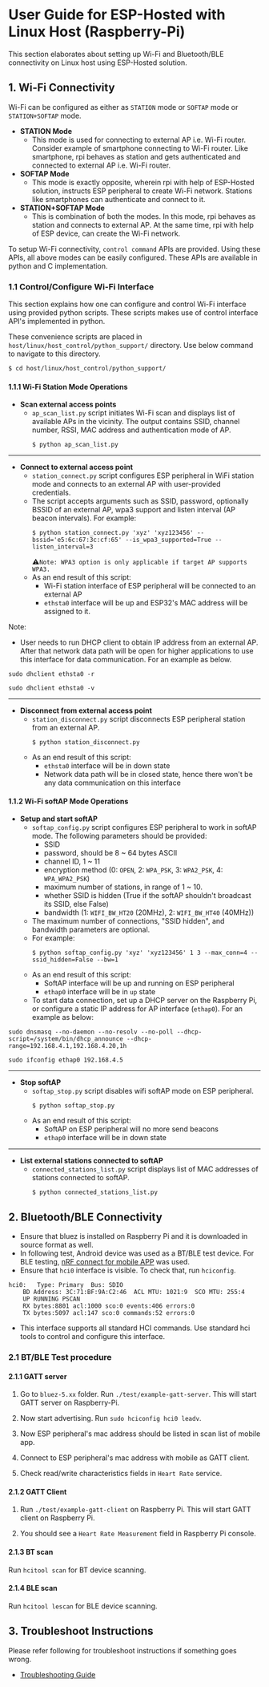 # User Guide for ESP-Hosted with Linux Host (Raspberry-Pi)

This section elaborates about setting up  Wi-Fi and Bluetooth/BLE connectivity on Linux host using ESP-Hosted solution.

## 1. Wi-Fi Connectivity

Wi-Fi can be configured as either as `STATION` mode or `SOFTAP` mode or `STATION+SOFTAP` mode.
* **STATION Mode**
    - This mode is used for connecting to external AP i.e. Wi-Fi router. Consider example of smartphone connecting to Wi-Fi router. Like smartphone, rpi behaves as station and gets authenticated and connected to external AP i.e. Wi-Fi router.
* **SOFTAP Mode**
    - This mode is exactly opposite, wherein rpi with help of ESP-Hosted solution, instructs ESP peripheral to create Wi-Fi network. Stations like smartphones can authenticate and connect to it.
* **STATION+SOFTAP Mode**
    - This is combination of both the modes. In this mode, rpi behaves as station and connects to external AP. At the same time, rpi with help of ESP device, can create the Wi-Fi network.

To setup Wi-Fi connectivity, `control command` APIs are provided. Using these APIs, all above modes can be easily configured. These APIs are available in python and C implementation.

### 1.1 Control/Configure Wi-Fi Interface
This section explains how one can configure and control Wi-Fi interface using provided python scripts. These scripts makes use of control interface API's implemented in python.  

These convenience scripts are placed in `host/linux/host_control/python_support/` directory. Use below command to navigate to this directory.
```sh
$ cd host/linux/host_control/python_support/
```

#### 1.1.1 Wi-Fi Station Mode Operations

* **Scan external access points**
	* `ap_scan_list.py` script initiates Wi-Fi scan and displays list of available APs in the vicinity. The output contains SSID, channel number, RSSI, MAC address and authentication mode of AP.
		```
		$ python ap_scan_list.py
		```
---
* **Connect to external access point**
	* `station_connect.py` script configures ESP peripheral in WiFi station mode and connects to an external AP with user-provided credentials.
	* The script accepts arguments such as SSID, password, optionally BSSID of an external AP, wpa3 support and listen interval (AP beacon intervals). For example:
		```
		$ python station_connect.py 'xyz' 'xyz123456' --bssid='e5:6c:67:3c:cf:65' --is_wpa3_supported=True --listen_interval=3
		```
		:warning:`Note: WPA3 option is only applicable if target AP supports WPA3.`
	* As an end result of this script:
		* Wi-Fi station interface of ESP peripheral will be connected to an external AP
		* `ethsta0` interface will be up and ESP32's MAC address will be assigned to it.

Note:
* User needs to run DHCP client to obtain IP address from an external AP. After that network data path will be open for higher applications to use this interface for data communication. For an example as below.

```
sudo dhclient ethsta0 -r

sudo dhclient ethsta0 -v
```
---
* **Disconnect from external access point**
	* `station_disconnect.py` script disconnects ESP peripheral station from an external AP.
		```
		$ python station_disconnect.py
		```
	* As an end result of this script:
		* `ethsta0` interface will be in down state
		* Network data path will be in closed state, hence there won't be any data communication on this interface

#### 1.1.2 Wi-Fi softAP Mode Operations

* **Setup and start softAP**
	* `softap_config.py` script configures ESP peripheral to work in softAP mode. The following parameters should be provided:
		- SSID
		- password, should be 8 ~ 64 bytes ASCII
		- channel ID, 1 ~ 11
		- encryption method (0: `OPEN`, 2: `WPA_PSK`, 3: `WPA2_PSK`, 4: `WPA_WPA2_PSK`)
		- maximum number of stations, in range of 1 ~ 10.
		- whether SSID is hidden (True if the softAP shouldn't broadcast its SSID, else False)
		- bandwidth (1: `WIFI_BW_HT20` (20MHz), 2: `WIFI_BW_HT40` (40MHz))
	* The maximum number of connections, "SSID hidden", and bandwidth parameters are optional.
	* For example:
		```
		$ python softap_config.py 'xyz' 'xyz123456' 1 3 --max_conn=4 --ssid_hidden=False --bw=1
		```
	* As an end result of this script:
		* SoftAP interface will be up and running on ESP peripheral
		* `ethap0` interface will be in `up` state
	* To start data connection, set up a DHCP server on the Raspberry Pi, or configure a static IP address for AP interface (`ethap0`). For an example as below:

```
sudo dnsmasq --no-daemon --no-resolv --no-poll --dhcp-script=/system/bin/dhcp_announce --dhcp-range=192.168.4.1,192.168.4.20,1h

sudo ifconfig ethap0 192.168.4.5
```
---
* **Stop softAP**
	* `softap_stop.py` script disables wifi softAP mode on ESP peripheral.
		```
		$ python softap_stop.py
		```
	* As an end result of this script:
		* SoftAP on ESP peripheral will no more send beacons
		* `ethap0` interface will be in down state
---
* **List external stations connected to softAP**
	* `connected_stations_list.py` script displays list of MAC addresses of stations connected to softAP.
		```
		$ python connected_stations_list.py
		```

## 2. Bluetooth/BLE Connectivity

* Ensure that bluez is installed on Raspberry Pi and it is downloaded in source format as well.
* In following test, Android device was used as a BT/BLE test device. For BLE testing, [nRF connect for mobile APP](https://play.google.com/store/apps/details?id=no.nordicsemi.android.mcp&hl=en_IN) was used.
* Ensure that `hci0` interface is visible. To check that, run `hciconfig`.
```
hci0:	Type: Primary  Bus: SDIO
	BD Address: 3C:71:BF:9A:C2:46  ACL MTU: 1021:9  SCO MTU: 255:4
	UP RUNNING PSCAN
	RX bytes:8801 acl:1000 sco:0 events:406 errors:0
	TX bytes:5097 acl:147 sco:0 commands:52 errors:0
```
* This interface supports all standard HCI commands. Use standard hci tools to control and configure this interface.

### 2.1 BT/BLE Test procedure
#### 2.1.1 GATT server

1. Go to `bluez-5.xx` folder. Run `./test/example-gatt-server`. This will start GATT server on Raspberry-Pi.

2. Now start advertising. Run `sudo hciconfig hci0 leadv`.

3. Now ESP peripheral's mac address should be listed in scan list of mobile app.

4. Connect to ESP peripheral's mac address with mobile as GATT client.

5. Check read/write characteristics fields in `Heart Rate` service.

#### 2.1.2 GATT Client

1. Run `./test/example-gatt-client` on Raspberry Pi. This will start GATT client on Raspberry Pi.

2. You should see a `Heart Rate Measurement` field in Raspberry Pi console.

#### 2.1.3 BT scan

Run `hcitool scan` for BT device scanning.

#### 2.1.4 BLE scan

Run `hcitool lescan` for BLE device scanning.


## 3. Troubleshoot Instructions

Please refer following for troubleshoot instructions if something goes wrong.

* [Troubleshooting Guide](./Troubleshoot.md)

